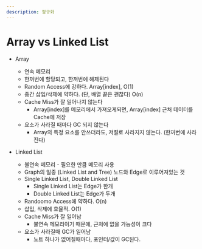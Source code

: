 ```yaml
---
description: 정규화
---
```


# Array vs Linked List

*   Array

    * 연속 메모리
    * 한꺼번에 할당되고, 한꺼번에 해제된다
    * Random Access에 강하다. Array\[index], O(1)
    * 중간 삽입/삭제에 약하다. (단, 배열 끝은 괜찮다) O(n)
    * Cache Miss가 잘 일어나지 않는다
      * Array\[index]를 메모리에서 가져오게되면, Array\[index] 근처 데이터를 Cache에 저장
    * 요소가 사라질 때마다 GC 되지 않는다
      * Array의 특정 요소를 안쓰더라도, 저절로 사라지지 않는다. (한꺼번에 사라진다)


* Linked List
  * 불연속 메모리 - 필요한 만큼 메모리 사용
  * Graph의 일종 (Linked List and Tree) 노드와 Edge로 이루어져있는 것
  * Single Linked List, Double Linked List
    * Single Linked List는 Edge가 한개
    * Double Linked List는 Edge가 두개
  * Randoomo Access에 약하다. O(n)
  * 삽입, 삭제에 효율적. O(1)
  * Cache Miss가 잘 일어남
    * 불연속 메모리이기 때문에, 근처에 없을 가능성이 크다
  * 요소가 사라질때 GC가 일어남
    * 노트 하나가 없어질때마다, 포인터/값이 GC된다.

